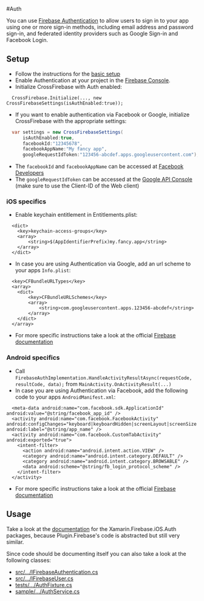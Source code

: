 #Auth

You can use [Firebase Authentication](https://firebase.google.com/docs/auth) to allow users to sign in to your app using one or more sign-in methods, including email address and password sign-in, and federated identity providers such as Google Sign-in and Facebook Login.

## Setup

- Follow the instructions for the [basic setup](https://github.com/TobiasBuchholz/Plugin.Firebase/blob/master/README.md#basic-setup)
- Enable Authentication at your project in the [Firebase Console](https://console.firebase.google.com/).
- Initialize CrossFirebase with Auth enabled:
```
  CrossFirebase.Initialize(..., new CrossFirebaseSettings(isAuthEnabled:true));
```
- If you want to enable authentication via Facebook or Google, initialize CrossFirebase with the appropriate settings:
```c#
  var settings = new CrossFirebaseSettings(
      isAuthEnabled:true,
      facebookId:"12345678",
      facebookAppName:"My fancy app",
      googleRequestIdToken:"123456-abcdef.apps.googleusercontent.com");

```
- The ```facebookId``` and ```facebookAppName``` can be accessed at [Facebook Developers](https://developers.facebook.com/apps/)
- The ```googleRequestIdToken``` can be accessed at the [Google API Console](https://console.developers.google.com/apis/credentials) (make sure to use the Client-ID of the Web client)


### iOS specifics
- Enable keychain entitlement in Entitlements.plist:

```
  <dict>
  	<key>keychain-access-groups</key>
  	<array>
  		<string>$(AppIdentifierPrefix)my.fancy.app</string>
  	</array>
  </dict>
```
- In case you are using Authentication via Google, add an url scheme to your apps ```Info.plist```:
```
  <key>CFBundleURLTypes</key>
  <array>
  	<dict>
  		<key>CFBundleURLSchemes</key>
  		<array>
  			<string>com.googleusercontent.apps.123456-abcdef</string>
  		</array>
  	</dict>
  </array>
```
- For more specific instructions take a look at the official [Firebase documentation](https://firebase.google.com/docs/auth/ios/start?hl=en)

### Android specifics

- Call ```FirebaseAuthImplementation.HandleActivityResultAsync(requestCode, resultCode, data);``` from ```MainActivity.OnActivityResult(...)```
- In case you are using Authentication via Facebook, add the following code to your apps ```AndroidManifest.xml```:
```
  <meta-data android:name="com.facebook.sdk.ApplicationId" android:value="@string/facebook_app_id" />
  <activity android:name="com.facebook.FacebookActivity" android:configChanges="keyboard|keyboardHidden|screenLayout|screenSize|orientation" android:label="@string/app_name" />
  <activity android:name="com.facebook.CustomTabActivity" android:exported="true">
    <intent-filter>
      <action android:name="android.intent.action.VIEW" />
      <category android:name="android.intent.category.DEFAULT" />
      <category android:name="android.intent.category.BROWSABLE" />
      <data android:scheme="@string/fb_login_protocol_scheme" />
    </intent-filter>
  </activity>
```
- For more specific instructions take a look at the official [Firebase documentation](https://firebase.google.com/docs/auth/android/start?hl=en)

## Usage

Take a look at the [documentation](https://github.com/xamarin/GoogleApisForiOSComponents/blob/master/docs/Firebase/Auth/GettingStarted.md) for the Xamarin.Firebase.iOS.Auth packages, because Plugin.Firebase's code is abstracted but still very similar.

Since code should be documenting itself you can also take a look at the following classes:
- [src/.../IFirebaseAuthentication.cs](https://github.com/TobiasBuchholz/Plugin.Firebase/blob/master/src/Shared/Auth/IFirebaseAuth.cs)
- [src/.../IFirebaseUser.cs](https://github.com/TobiasBuchholz/Plugin.Firebase/blob/master/src/Shared/Auth/IFirebaseUser.cs)
- [tests/.../AuthFixture.cs](https://github.com/TobiasBuchholz/Plugin.Firebase/blob/master/tests/Plugin.Firebase.IntegrationTests/Auth/AuthFixture.cs)
- [sample/.../AuthService.cs](https://github.com/TobiasBuchholz/Plugin.Firebase/blob/master/sample/Playground/Common/Services/Auth/AuthService.cs)

